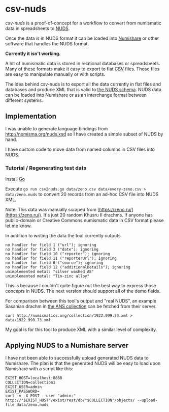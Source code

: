 
# csv-nuds

_csv-nuds_ is a proof-of-concept for a workflow to convert from numismatic data in spreadsheets to [NUDS](https://nomisma.org/).

Once the data is in NUDS format it can be loaded into [Numishare](https://github.com/ewg118/numishare) or other software that handles the NUDS format.

**Currently it isn't working.**

A lot of numismatic data is stored in relational databases or spreadsheets.  Many of these formats make it easy to export to flat [CSV](https://en.wikipedia.org/wiki/Comma-separated_values) files.  Those files are easy to manipulate manually or with scripts.

The idea behind csv-nuds is to export all the data currently in flat files and databases and produce XML that is valid to [the NUDS schema](http://nomisma.org/nuds.xsd).  NUDS data can be loaded into Numishare or as an interchange format between different systems.

## Implementation

I was unable to generate language bindings from http://nomisma.org/nuds.xsd so I have created a simple subset of NUDS by hand.

I have custom code to move data from named columns in CSV files into NUDS.

### Tutorial / Regenerating test data

Install [Go](https://en.wikipedia.org/wiki/Go_(programming_language))

Execute `go run csv2nuds.go data/zeno.csv data/every-zeno.csv > data/zeno.nuds` to convert 20 records from an ad-hoc CSV file into NUDS XML.

Note: This data was manually scraped from [https://zeno.ru/](https://zeno.ru/).  It's just 20 random Khusru II drachms.  If anyone has public-domain or Creative Commons numismatic data in CSV format please let me know.

In addition to writing the data the tool currently outputs

```
no handler for field 1 ("url"); ignoring
no handler for field 3 ("date"); ignoring
no handler for field 10 ("reporter"); ignoring
no handler for field 11 ("reporterUrl"); ignoring
no handler for field 0 ("source"); ignoring
no handler for field 12 ("additionalDetails"); ignoring
unimplemented metal: "silver washed AE"
unimplemented metal: "Tin-zinc alloy"
```

This is because I couldn't quite figure out the best way to express those concepts in NUDS.  The next version should support all of the demo fields.

For comparison between this tool's output and "real NUDS", an example Sasanian drachm in [the ANS collection](http://numismatics.org/search/) can be fetched from their server.

`curl http://numismatics.org/collection/1922.999.73.xml > data/1922.999.73.xml`

My goal is for this tool to produce XML with a similar level of complexity.

## Applying NUDS to a Numishare server

I have not been able to successfully upload generated NUDS data to Numishare.
The plan is that the generated NUDS will be easy to load upon Numishare with a script like this:

```
EXIST_HOST=localhost:8888
COLLECTION=collection1
EXIST_USER=admin
EXIST_PASSWORD=
curl -v -X POST --user "admin:" http://"$EXIST_HOST"/exist/rest/db/"$COLLECTION"/objects/ --upload-file data/zeno.nuds
```
